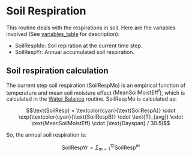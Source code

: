 # Soil Respiration

This routine deals with the respirations in soil. Here are the variables involved (See [variables_table](/doc/paramters_table.md) for description):

- $\text{SoilRespMo}$: Soil repiration at the current time step.
- $\text{SoilRespYr}$: Annual accumulated soil respiration.


## Soil respiration calculation

The current step soil respiration ($\text{SoilRespMo}$) is an empirical function of temperature and mean soil moisture effect ($\text{MeanSoilMoistEff}^t$), which is calculated in the [Water Balance](/doc/water_balance.md) routine. $\text{SoilRespMo}$ is calculated as:

$$\text{SoilResp} = \textcolor{cyan}{\text{SoilRespA}} \cdot \exp(\textcolor{cyan}{\text{SoilRespB}} \cdot \text{T}_{avg}) \cdot \text{MeanSoilMoistEff} \cdot (\text{Dayspan} / 30.5)$$

So, the annual soil respiration is:

$$\text{SoilRespYr} = \Sigma_{m=1}^{12} \text{SoilResp}^m$$
